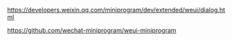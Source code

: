 https://developers.weixin.qq.com/miniprogram/dev/extended/weui/dialog.html

https://github.com/wechat-miniprogram/weui-miniprogram